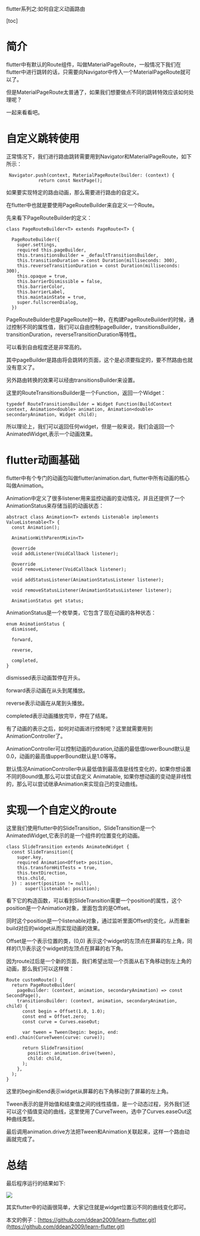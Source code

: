 flutter系列之:如何自定义动画路由

[toc]

# 简介

flutter中有默认的Route组件，叫做MaterialPageRoute，一般情况下我们在flutter中进行跳转的话，只需要向Navigator中传入一个MaterialPageRoute就可以了。

但是MaterialPageRoute太普通了，如果我们想要做点不同的跳转特效应该如何处理呢？

一起来看看吧。

# 自定义跳转使用

正常情况下，我们进行路由跳转需要用到Navigator和MaterialPageRoute，如下所示：

```
 Navigator.push(context, MaterialPageRoute(builder: (context) {
            return const NextPage();
```

如果要实现特定的路由动画，那么需要进行路由的自定义。

在flutter中也就是要使用PageRouteBuilder来自定义一个Route。

先来看下PageRouteBuilder的定义：

```
class PageRouteBuilder<T> extends PageRoute<T> {

  PageRouteBuilder({
    super.settings,
    required this.pageBuilder,
    this.transitionsBuilder = _defaultTransitionsBuilder,
    this.transitionDuration = const Duration(milliseconds: 300),
    this.reverseTransitionDuration = const Duration(milliseconds: 300),
    this.opaque = true,
    this.barrierDismissible = false,
    this.barrierColor,
    this.barrierLabel,
    this.maintainState = true,
    super.fullscreenDialog,
  })
```

PageRouteBuilder也是PageRoute的一种，在构建PageRouteBuilder的时候，通过控制不同的属性值，我们可以自由控制pageBuilder，transitionsBuilder，transitionDuration，reverseTransitionDuration等特性。

可以看到自由程度还是非常高的。

其中pageBuilder是路由将会跳转的页面，这个是必须要指定的，要不然路由也就没有意义了。

另外路由转换的效果可以经由transitionsBuilder来设置。

这里的RouteTransitionsBuilder是一个Function，返回一个Widget：

```
typedef RouteTransitionsBuilder = Widget Function(BuildContext context, Animation<double> animation, Animation<double> secondaryAnimation, Widget child);

```

所以理论上，我们可以返回任何widget，但是一般来说，我们会返回一个AnimatedWidget,表示一个动画效果。

# flutter动画基础

flutter中有个专门的动画包叫做flutter/animation.dart, flutter中所有动画的核心叫做Animation。

Animation中定义了很多listener用来监控动画的变动情况，并且还提供了一个AnimationStatus来存储当前的动画状态：

```
abstract class Animation<T> extends Listenable implements ValueListenable<T> {
  const Animation();

  AnimationWithParentMixin<T>

  @override
  void addListener(VoidCallback listener);

  @override
  void removeListener(VoidCallback listener);

  void addStatusListener(AnimationStatusListener listener);

  void removeStatusListener(AnimationStatusListener listener);

  AnimationStatus get status;
```

AnimationStatus是一个枚举类，它包含了现在动画的各种状态：

```
enum AnimationStatus {
  dismissed,

  forward,

  reverse,

  completed,
}
```

dismissed表示动画暂停在开头。

forward表示动画在从头到尾播放。

reverse表示动画在从尾到头播放。

completed表示动画播放完毕，停在了结尾。

有了动画的表示之后，如何对动画进行控制呢？这里就需要用到AnimationController了。

AnimationController可以控制动画的duration,动画的最低值lowerBound默认是0.0，动画的最高值upperBound默认是1.0等等。

默认情况AnimationController中从最低值到最高值是线性变化的，如果你想设置不同的Bound值,那么可以尝试自定义 Animatable, 如果你想动画的变动是非线性的，那么可以尝试继承Animation来实现自己的变动曲线。

# 实现一个自定义的route

这里我们使用flutter中的SlideTransition，SlideTransition是一个AnimatedWidget,它表示的是一个组件的位置变化的动画。

```
class SlideTransition extends AnimatedWidget {
  const SlideTransition({
    super.key,
    required Animation<Offset> position,
    this.transformHitTests = true,
    this.textDirection,
    this.child,
  }) : assert(position != null),
       super(listenable: position);
```

看下它的构造函数，可以看到SlideTransition需要一个position的属性，这个position是一个Animation对象，里面包含的是Offset。

同时这个position是一个listenable对象，通过监听里面Offset的变化，从而重新build对应的widget从而实现动画的效果。

Offset是一个表示位置的类，(0,0) 表示这个widget的左顶点在屏幕的左上角，同样的(1,1)表示这个widget的左顶点在屏幕的右下角。

因为route过后是一个新的页面，我们希望出现一个页面从右下角移动到左上角的动画，那么我们可以这样做：

```
Route customRoute() {
  return PageRouteBuilder(
    pageBuilder: (context, animation, secondaryAnimation) => const SecondPage(),
    transitionsBuilder: (context, animation, secondaryAnimation, child) {
      const begin = Offset(1.0, 1.0);
      const end = Offset.zero;
      const curve = Curves.easeOut;

      var tween = Tween(begin: begin, end: end).chain(CurveTween(curve: curve));

      return SlideTransition(
        position: animation.drive(tween),
        child: child,
      );
    },
  );
}
```

这里的begin和end表示widget从屏幕的右下角移动到了屏幕的左上角。

Tween表示的是开始值和结束值之间的线性插值，是一个动态过程，另外我们还可以这个插值变动的曲线，这里使用了CurveTween，选中了Curves.easeOut这种曲线类型。

最后调用animation.drive方法把Tween和Animation关联起来，这样一个路由动画就完成了。

# 总结

最后程序运行的结果如下:

![](https://img-blog.csdnimg.cn/dda59ed24e3545f1bd72c1fe2adf1814.gif)

其实flutter中的动画很简单，大家记住就是widget位置沿不同的曲线变化即可。

本文的例子：[https://github.com/ddean2009/learn-flutter.git](https://github.com/ddean2009/learn-flutter.git)







